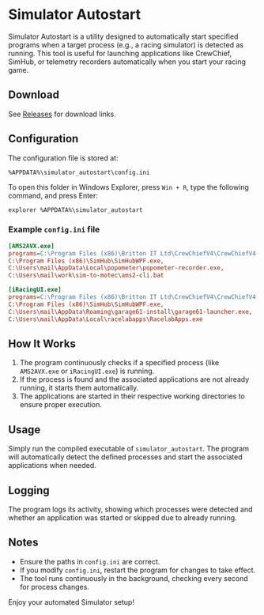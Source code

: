 # Simulator Autostart

Simulator Autostart is a utility designed to automatically start specified programs when a target process (e.g., a racing simulator) is detected as running. This tool is useful for launching applications like CrewChief, SimHub, or telemetry recorders automatically when you start your racing game.

## Download

See [Releases](https://github.com/snipem/simulator_autostart/releases) for download links.

## Configuration

The configuration file is stored at:

```
%APPDATA%\simulator_autostart\config.ini
```

To open this folder in Windows Explorer, press `Win + R`, type the following command, and press Enter:

```
explorer %APPDATA%\simulator_autostart
```

### Example `config.ini` file

```ini
[AMS2AVX.exe]
programs=C:\Program Files (x86)\Britton IT Ltd\CrewChiefV4\CrewChiefV4.exe,
C:\Program Files (x86)\SimHub\SimHubWPF.exe,
C:\Users\mail\AppData\Local\popometer\popometer-recorder.exe,
C:\Users\mail\work\sim-to-motec\ams2-cli.bat

[iRacingUI.exe]
programs=C:\Program Files (x86)\Britton IT Ltd\CrewChiefV4\CrewChiefV4.exe,
C:\Program Files (x86)\SimHub\SimHubWPF.exe,
C:\Users\mail\AppData\Roaming\garage61-install\garage61-launcher.exe,
C:\Users\mail\AppData\Local\racelabapps\RacelabApps.exe
```

## How It Works

1. The program continuously checks if a specified process (like `AMS2AVX.exe` or `iRacingUI.exe`) is running.
2. If the process is found and the associated applications are not already running, it starts them automatically.
3. The applications are started in their respective working directories to ensure proper execution.

## Usage

Simply run the compiled executable of `simulator_autostart`. The program will automatically detect the defined processes and start the associated applications when needed.

## Logging

The program logs its activity, showing which processes were detected and whether an application was started or skipped due to already running.

## Notes
- Ensure the paths in `config.ini` are correct.
- If you modify `config.ini`, restart the program for changes to take effect.
- The tool runs continuously in the background, checking every second for process changes.

Enjoy your automated Simulator setup!

